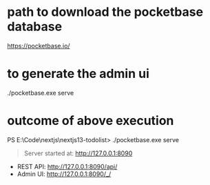 # path to download the pocketbase database

https://pocketbase.io/

# to generate the admin ui

./pocketbase.exe serve

# outcome of above execution

PS E:\Code\nextjs\nextjs13-todolist> ./pocketbase.exe serve

> Server started at: http://127.0.0.1:8090

- REST API: http://127.0.0.1:8090/api/
- Admin UI: http://127.0.0.1:8090/_/
